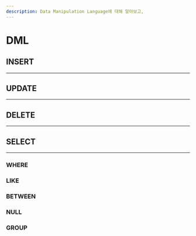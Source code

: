 ```yaml
---
description: Data Manipulation Language에 대해 알아보고,
---
```


# DML

## INSERT

***



## UPDATE

***





## DELETE

***





## SELECT

***





### WHERE



### LIKE



### BETWEEN



### NULL



### GROUP







